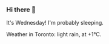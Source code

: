 ### Hi there :wave:

It's Wednesday! I'm probably sleeping.

Weather in Toronto: light rain, at +1°C.
